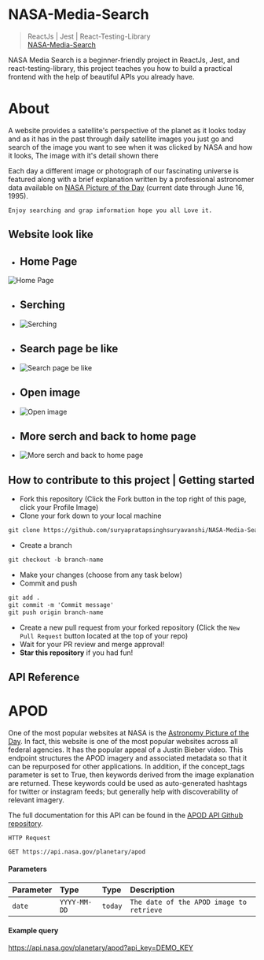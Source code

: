 # NASA-Media-Search
> ReactJs | Jest | React-Testing-Library <br/>
[NASA-Media-Search](https://nasa-media-searchs.netlify.app/)

NASA Media Search is a beginner-friendly project in ReactJs, Jest, and react-testing-library, this project teaches you how to build a practical frontend with the help of beautiful APIs you already have.

# About

 A website provides a satellite's perspective of the planet as it looks today and as it has in the past through daily satellite images
 you just go and search of the image you want to see when it was clicked by NASA and how it looks, The image with it's detail shown there 

 Each day a different image or photograph of our fascinating universe is featured
 along with a brief explanation written by a professional astronomer data available on [NASA Picture of the Day](https://nasapicture.com/)
(current date through June 16, 1995).


```Enjoy searching and grap imformation hope you all Love it.```



## Website look like


- ## **Home Page**



![Home Page](images/Nasa-Search.png)

- ## **Serching**



-  ![Serching](images/Nasa-Search-1.jpg)
 
- ## **Search page be like**



- ![Search page be like](images/Nasa-Search-2.jpg)

- ## **Open image**



- ![Open image](images/Nasa-search-3.jpg)


- ## **More serch and back to home page**



- ![More serch and back to home page](images/Nasa-Search-4.jpg)

## How to contribute to this project | Getting started
* Fork this repository (Click the Fork button in the top right of this page, click your Profile Image)
* Clone your fork down to your local machine

```markdown
git clone https://github.com/suryapratapsinghsuryavanshi/NASA-Media-Search
```

* Create a branch

```markdown
git checkout -b branch-name
```

* Make your changes (choose from any task below)
* Commit and push

```markdown
git add .
git commit -m 'Commit message'
git push origin branch-name
```

* Create a new pull request from your forked repository (Click the `New Pull Request` button located at the top of your repo)
* Wait for your PR review and merge approval!
* __Star this repository__ if you had fun!

  
## API Reference

# APOD
One of the most popular websites at NASA is the [Astronomy Picture of the Day](https://apod.nasa.gov/apod/astropix.html).
In fact, this website is one of the most popular websites across all federal agencies. It has the popular appeal of a Justin Bieber video. 
This endpoint structures the APOD imagery and associated metadata so that it can be repurposed for other applications. In addition, if the concept_tags parameter is set to True, then keywords derived from the image explanation are returned. 
These keywords could be used as auto-generated hashtags for twitter or instagram feeds; but generally help with discoverability of relevant imagery.


The full documentation for this API can be found in the [APOD API Github repository](https://github.com/nasa/apod-api).


```http
HTTP Request

GET https://api.nasa.gov/planetary/apod
```
#### Parameters


| Parameter | Type     | Type   | Description                |
| :-------- | :------- | :----- | :------------------------- |
| `date` | `YYYY-MM-DD` | `today` |`The date of the APOD image to retrieve` |

#### Example query

https://api.nasa.gov/planetary/apod?api_key=DEMO_KEY




  
